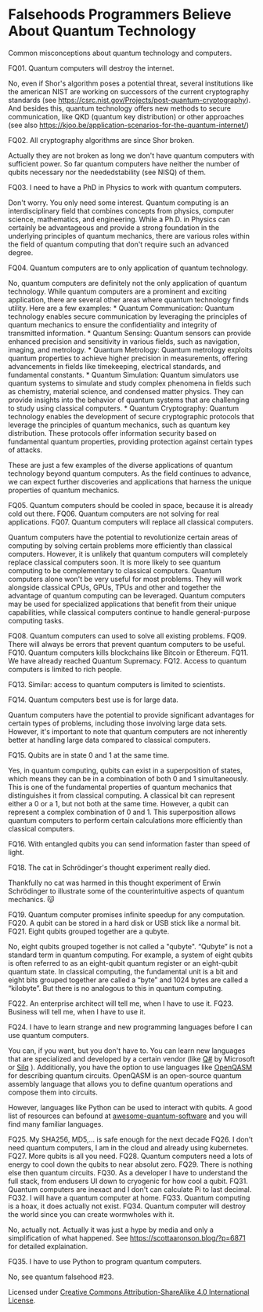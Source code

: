 # Falsehoods Programmers Believe About Quantum Technology

Common misconceptions about quantum technology and computers.

FQ01. Quantum computers will destroy the internet.

   No, even if Shor's algorithm poses a potential threat, several institutions like the american NIST are working on successors of the current cryptography standards (see https://csrc.nist.gov/Projects/post-quantum-cryptography). And besides this, quantum technology offers new methods to secure communication, like QKD (quantum key distribution) or other approaches (see also https://kjoo.be/application-scenarios-for-the-quantum-internet/)
   
FQ02. All cryptography algorithms are since Shor broken.

   Actually they are not broken as long we don't have quantum computers with sufficient power. So far quantum computers have neither the number of qubits necessary nor the neededstability (see NISQ) of them. 
   
FQ03. I need to have a PhD in Physics to work with quantum computers.

   Don't worry. You only need some interest. Quantum computing is an interdisciplinary field that combines concepts from physics, computer science, mathematics, and engineering. While a Ph.D. in Physics can certainly be advantageous and provide a strong foundation in the underlying principles of quantum mechanics, there are various roles within the field of quantum computing that don't require such an advanced degree.
   
FQ04. Quantum computers are to only application of quantum technology.

   No, quantum computers are definitely not the only application of quantum technology. While quantum computers are a prominent and exciting application, there are several other areas where quantum technology finds utility. Here are a few examples:
      * Quantum Communication: Quantum technology enables secure communication by leveraging the principles of quantum mechanics to ensure the confidentiality and integrity of transmitted information.
      * Quantum Sensing: Quantum sensors can provide enhanced precision and sensitivity in various fields, such as navigation, imaging, and metrology.
      * Quantum Metrology: Quantum metrology exploits quantum properties to achieve higher precision in measurements, offering advancements in fields like timekeeping, electrical standards, and fundamental constants.
      * Quantum Simulation: Quantum simulators use quantum systems to simulate and study complex phenomena in fields such as chemistry, material science, and condensed matter physics. They can provide insights into the behavior of quantum systems that are challenging to study using classical computers.
      * Quantum Cryptography: Quantum technology enables the development of secure cryptographic protocols that leverage the principles of quantum mechanics, such as quantum key distribution. These protocols offer information security based on fundamental quantum properties, providing protection against certain types of attacks.

   These are just a few examples of the diverse applications of quantum technology beyond quantum computers. As the field continues to advance, we can expect further discoveries and applications that harness the unique properties of quantum mechanics.

FQ05. Quantum computers should be cooled in space, because it is already cold out there.
FQ06. Quantum computers are not solving for real applications.
FQ07. Quantum computers will replace all classical computers.

   Quantum computers have the potential to revolutionize certain areas of computing by solving certain problems more efficiently than classical computers. However, it is unlikely that quantum computers will completely replace classical computers soon. It is more likely to see quantum computing to be complementary to classical computers. Quantum computers alone won't be very useful for most problems. They will work alongside classical CPUs, GPUs, TPUs and other and together the advantage of quantum computing can be leveraged. Quantum computers may be used for specialized applications that benefit from their unique capabilities, while classical computers continue to handle general-purpose computing tasks.
   
FQ08. Quantum computers can used to solve all existing problems.
FQ09. There will always be errors that prevent quantum computers to be useful.
FQ10. Quantum computers kills blockchains like Bitcoin or Ethereum.
FQ11. We have already reached Quantum Supremacy.
FQ12. Access to quantum computers is limited to rich people.

FQ13. Similar: access to quantum computers is limited to scientists.

FQ14. Quantum computers best use is for large data.

   Quantum computers have the potential to provide significant advantages for certain types of problems, including those involving large data sets. However, it's important to note that quantum computers are not inherently better at handling large data compared to classical computers.

FQ15. Qubits are in state 0 and 1 at the same time.

   Yes, in quantum computing, qubits can exist in a superposition of states, which means they can be in a combination of both 0 and 1 simultaneously. This is one of the fundamental properties of quantum mechanics that distinguishes it from classical computing. A classical bit can represent either a 0 or a 1, but not both at the same time. However, a qubit can represent a complex combination of 0 and 1. This superposition allows quantum computers to perform certain calculations more efficiently than classical computers.

FQ16. With entangled qubits you can send information faster than speed of light.

FQ18. The cat in Schrödinger's thought experiment really died.

   Thankfully no cat was harmed in this thought experiment of Erwin Schrödinger to illustrate some of the counterintuitive aspects of quantum mechanics. 😽

FQ19. Quantum computer promises infinite speedup for any computation.
FQ20. A qubit can be stored in a hard disk or USB stick like a normal bit.
FQ21. Eight qubits grouped together are a qubyte.

   No, eight qubits grouped together is not called a "qubyte". “Qubyte” is not a standard term in quantum computing. For example, a system of eight qubits is often referred to as an eight-qubit quantum register or an eight-qubit quantum state. In classical computing, the fundamental unit is a bit and eight bits grouped together are called a “byte” and 1024 bytes are called a “kilobyte”. But there is no analogous to this in quantum computing.
   
FQ22. An enterprise architect will tell me, when I have to use it. 
FQ23. Business will tell me, when I have to use it.

FQ24. I have to learn strange and new programming languages before I can use quantum computers.

   You can, if you want, but you don't have to. You can learn new languages that are specialized and developed by a certain vendor (like [Q#](https://azure.microsoft.com/en-us/resources/development-kit/quantum-computing/) by Microsoft or [Silq](https://silq.ethz.ch/) ). Additionally, you have the option to use languages like [OpenQASM](https://github.com/openqasm/) for describing quantum circuits. OpenQASM is an open-source quantum assembly language that allows you to define quantum operations and compose them into circuits.

   However, languages like Python can be used to interact with qubits. A good list of resources can befound at [awesome-quantum-software](https://github.com/qosf/awesome-quantum-software) and you will find many familiar languages.

FQ25. My SHA256, MD5,... is safe enough for the next decade 
FQ26. I don't need quantum computers, I am in the cloud and already using kubernetes.
FQ27. More qubits is all you need. 
FQ28. Quantum computers need a lots of energy to cool down the qubits to near absolut zero.
FQ29. There is nothing else then quantum circuits.
FQ30. As a developer I have to understand the full stack, from endusers UI down to cryogenic for how cool a qubit.
FQ31. Quantum computers are inexact and I don't can calculate Pi to last decimal.
FQ32. I will have a quantum computer at home.
FQ33. Quantum computing is a hoax, it does actually not exist. 
FQ34. Quantum computer will destroy the world since you can create wormwholes with it.

   No, actually not. Actually it was just a hype by media and only a simplification of what happened. See https://scottaaronson.blog/?p=6871 for detailed explaination.

FQ35. I have to use Python to program quantum computers.  
   
   No, see quantum falsehood #23.



Licensed under [Creative Commons Attribution-ShareAlike 4.0 International License](http://creativecommons.org/licenses/by-sa/4.0/).

